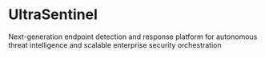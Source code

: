 # UltraSentinel
Next-generation endpoint detection and response platform for autonomous threat intelligence and scalable enterprise security orchestration
